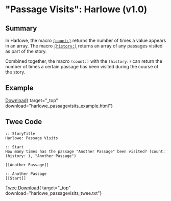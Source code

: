 # "Passage Visits": Harlowe (v1.0)

## Summary

In Harlowe, the macro [`(count:)`](https://twine2.neocities.org/#macro_count) returns the number of times a value appears in an array. The macro [`(history:)`](https://twine2.neocities.org/#macro_history) returns an array of any passages visited as part of the story.

Combined together, the macro `(count:)` with the `(history:)` can return the number of times a certain passage has been visited during the course of the story.

## Example

[Download](harlowe_passagevisits_example.html){ target="_top" download="harlowe_passagevisits_example.html"}

## Twee Code

```twee
:: StoryTitle
Harlowe: Passage Visits

:: Start
How many times has the passage "Another Passage" been visited? (count: (history: ), "Another Passage")

[[Another Passage]]

:: Another Passage
[[Start]]

```

[Twee Download](harlowe_passagevisits_twee.txt){ target="_top" download="harlowe_passagevisits_twee.txt"}

